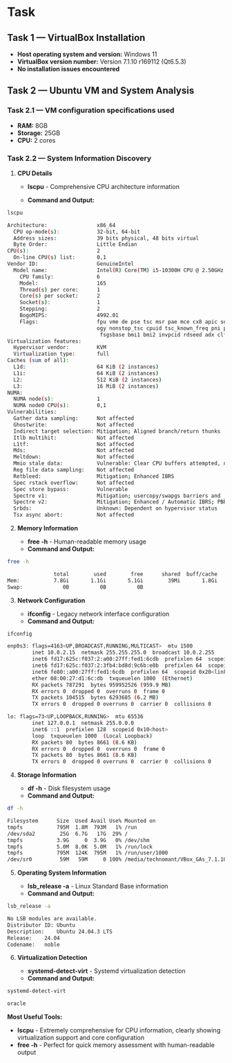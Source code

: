# Task

## Task 1 — VirtualBox Installation

* **Host operating system and version:** Windows 11
* **VirtualBox version number:** Version 7.1.10 r169112 (Qt6.5.3)
* **No installation issues encountered**

## Task 2 — Ubuntu VM and System Analysis

### Task 2.1 — VM configuration specifications used

- **RAM:** 8GB
- **Storage:** 25GB
- **CPU:** 2 cores

### Task 2.2 — System Information Discovery

1. **CPU Details**

    * **lscpu** - Comprehensive CPU architecture information

    * **Command and Output:**

```bash
lscpu
```
```bash
Architecture:                x86_64
  CPU op-mode(s):            32-bit, 64-bit
  Address sizes:             39 bits physical, 48 bits virtual
  Byte Order:                Little Endian
CPU(s):                      2
  On-line CPU(s) list:       0,1
Vendor ID:                   GenuineIntel
  Model name:                Intel(R) Core(TM) i5-10300H CPU @ 2.50GHz
    CPU family:              6
    Model:                   165
    Thread(s) per core:      1
    Core(s) per socket:      2
    Socket(s):               1
    Stepping:                2
    BogoMIPS:                4992.01
    Flags:                   fpu vme de pse tsc msr pae mce cx8 apic sep mtrr pge mca cmov pat pse36 clflush mmx fxsr sse sse2 ht syscall nx rdtscp lm constant_tsc rep_good nopl xtopol
                             ogy nonstop_tsc cpuid tsc_known_freq pni pclmulqdq ssse3 cx16 pcid sse4_1 sse4_2 movbe popcnt aes rdrand hypervisor lahf_lm abm 3dnowprefetch ibrs_enhanced
                              fsgsbase bmi1 bmi2 invpcid rdseed adx clflushopt arat md_clear flush_l1d arch_capabilities
Virtualization features:     
  Hypervisor vendor:         KVM
  Virtualization type:       full
Caches (sum of all):         
  L1d:                       64 KiB (2 instances)
  L1i:                       64 KiB (2 instances)
  L2:                        512 KiB (2 instances)
  L3:                        16 MiB (2 instances)
NUMA:                        
  NUMA node(s):              1
  NUMA node0 CPU(s):         0,1
Vulnerabilities:             
  Gather data sampling:      Not affected
  Ghostwrite:                Not affected
  Indirect target selection: Mitigation; Aligned branch/return thunks
  Itlb multihit:             Not affected
  L1tf:                      Not affected
  Mds:                       Not affected
  Meltdown:                  Not affected
  Mmio stale data:           Vulnerable: Clear CPU buffers attempted, no microcode; SMT Host state unknown
  Reg file data sampling:    Not affected
  Retbleed:                  Mitigation; Enhanced IBRS
  Spec rstack overflow:      Not affected
  Spec store bypass:         Vulnerable
  Spectre v1:                Mitigation; usercopy/swapgs barriers and __user pointer sanitization
  Spectre v2:                Mitigation; Enhanced / Automatic IBRS; PBRSB-eIBRS SW sequence; BHI SW loop, KVM SW loop
  Srbds:                     Unknown: Dependent on hypervisor status
  Tsx async abort:           Not affected
```

2. **Memory Information**

    * **free -h** - Human-readable memory usage
    * **Command and Output:**

```bash
free -h
```
```bash
               total        used        free      shared  buff/cache   available
Mem:           7.8Gi       1.1Gi       5.1Gi        39Mi       1.8Gi       6.6Gi
Swap:             0B          0B          0B

```

3. **Network Configuration**

    * **ifconfig** - Legacy network interface configuration
    * **Command and Output:**

```bash
ifconfig
```
```bash
enp0s3: flags=4163<UP,BROADCAST,RUNNING,MULTICAST>  mtu 1500
        inet 10.0.2.15  netmask 255.255.255.0  broadcast 10.0.2.255
        inet6 fd17:625c:f037:2:a00:27ff:fed1:6cdb  prefixlen 64  scopeid 0x0<global>
        inet6 fd17:625c:f037:2:3fb4:bd8d:9c6b:e0b  prefixlen 64  scopeid 0x0<global>
        inet6 fe80::a00:27ff:fed1:6cdb  prefixlen 64  scopeid 0x20<link>
        ether 08:00:27:d1:6c:db  txqueuelen 1000  (Ethernet)
        RX packets 787291  bytes 959952526 (959.9 MB)
        RX errors 0  dropped 0  overruns 0  frame 0
        TX packets 104515  bytes 6293685 (6.2 MB)
        TX errors 0  dropped 0 overruns 0  carrier 0  collisions 0

lo: flags=73<UP,LOOPBACK,RUNNING>  mtu 65536
        inet 127.0.0.1  netmask 255.0.0.0
        inet6 ::1  prefixlen 128  scopeid 0x10<host>
        loop  txqueuelen 1000  (Local Loopback)
        RX packets 80  bytes 8661 (8.6 KB)
        RX errors 0  dropped 0  overruns 0  frame 0
        TX packets 80  bytes 8661 (8.6 KB)
        TX errors 0  dropped 0 overruns 0  carrier 0  collisions 0
```

4. **Storage Information**

    * **df -h** - Disk filesystem usage
    * **Command and Output:**

```bash
df -h
```
```bash
Filesystem      Size  Used Avail Use% Mounted on
tmpfs           795M  1.8M  793M   1% /run
/dev/sda2        25G  6.7G   17G  29% /
tmpfs           3.9G     0  3.9G   0% /dev/shm
tmpfs           5.0M  8.0K  5.0M   1% /run/lock
tmpfs           795M  124K  795M   1% /run/user/1000
/dev/sr0         59M   59M     0 100% /media/technomant/VBox_GAs_7.1.10

```

5. **Operating System Information**

    * **lsb_release -a** - Linux Standard Base information
    * **Command and Output:**

```bash
lsb_release -a
```
```bash
No LSB modules are available.
Distributor ID:	Ubuntu
Description:	Ubuntu 24.04.3 LTS
Release:	24.04
Codename:	noble
```

6. **Virtualization Detection**

    * **systemd-detect-virt** - Systemd virtualization detection
    * **Command and Output:**

```bash
systemd-detect-virt
```
```bash
oracle
```

**Most Useful Tools:**

* **lscpu** - Extremely comprehensive for CPU information, clearly showing virtualization support and core configuration
* **free -h** - Perfect for quick memory assessment with human-readable output